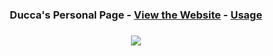 <div align="center">
    <h3> <strong> Ducca's Personal Page - <a href="https://caodoc.github.io/"> View the Website</a> - <a href="https://caodoc.github.io/assets/blog/content/about.html"> Usage </a> </strong> <h3>
    <img src="https://img.shields.io/github/last-commit/caodoc/caodoc.github.io?style=for-the-badge">
</div>